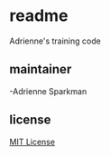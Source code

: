 # readme
Adrienne's training code

## maintainer
-Adrienne Sparkman

## license
[MIT License](https://choosealicense.com/licenses/mit/)